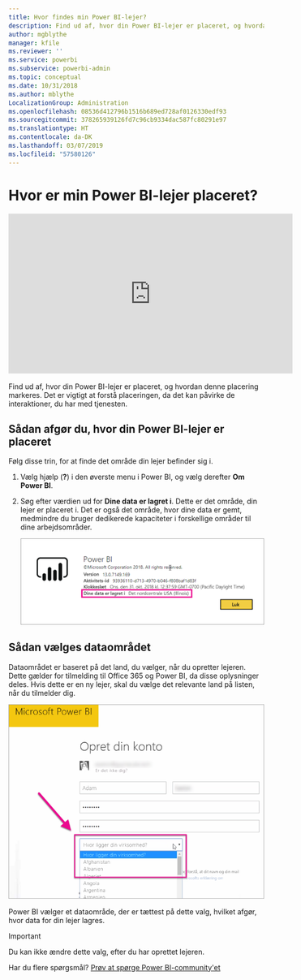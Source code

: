 ```yaml
---
title: Hvor findes min Power BI-lejer?
description: Find ud af, hvor din Power BI-lejer er placeret, og hvordan denne placering markeres. Dette er vigtigt at forstå, da det kan påvirke de interaktioner, du har med tjenesten.
author: mgblythe
manager: kfile
ms.reviewer: ''
ms.service: powerbi
ms.subservice: powerbi-admin
ms.topic: conceptual
ms.date: 10/31/2018
ms.author: mblythe
LocalizationGroup: Administration
ms.openlocfilehash: 08536d412796b1516b689ed728af0126330edf93
ms.sourcegitcommit: 378265939126fd7c96cb9334dac587fc80291e97
ms.translationtype: HT
ms.contentlocale: da-DK
ms.lasthandoff: 03/07/2019
ms.locfileid: "57580126"
---
```

# <a name="where-is-my-power-bi-tenant-located"></a>Hvor er min Power BI-lejer placeret?

<iframe width="560" height="315" src="https://www.youtube.com/embed/0fOxaHJPvdM?showinfo=0" frameborder="0" allowfullscreen></iframe>

Find ud af, hvor din Power BI-lejer er placeret, og hvordan denne placering markeres. Det er vigtigt at forstå placeringen, da det kan påvirke de interaktioner, du har med tjenesten.

## <a name="how-to-determine-where-your-power-bi-tenant-is-located"></a>Sådan afgør du, hvor din Power BI-lejer er placeret

Følg disse trin, for at finde det område din lejer befinder sig i.

1. Vælg hjælp (**?**) i den øverste menu i Power BI, og vælg derefter **Om Power BI**.

1. Søg efter værdien ud for **Dine data er lagret i**. Dette er det område, din lejer er placeret i. Det er også det område, hvor dine data er gemt, medmindre du bruger dedikerede kapaciteter i forskellige områder til dine arbejdsområder.

    ![Dataområde](media/service-admin-where-is-my-tenant-located/power-bi-data-region.png)

## <a name="how-the-data-region-is-selected"></a>Sådan vælges dataområdet

Dataområdet er baseret på det land, du vælger, når du opretter lejeren. Dette gælder for tilmelding til Office 365 og Power BI, da disse oplysninger deles. Hvis dette er en ny lejer, skal du vælge det relevante land på listen, når du tilmelder dig.

![Valg af land](media/service-admin-where-is-my-tenant-located/sign-up-country-selection.png)

Power BI vælger et dataområde, der er tættest på dette valg, hvilket afgør, hvor data for din lejer lagres.

> [!IMPORTANT]
> Du kan ikke ændre dette valg, efter du har oprettet lejeren.

Har du flere spørgsmål? [Prøv at spørge Power BI-community'et](http://community.powerbi.com/)

